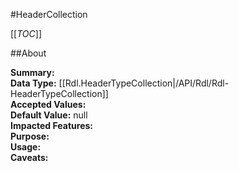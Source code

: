 #HeaderCollection

[[_TOC_]]

##About

**Summary:**   
**Data Type:** [[Rdl.HeaderTypeCollection|/API/Rdl/Rdl-HeaderTypeCollection]]  
**Accepted Values:**   
**Default Value:** null  
**Impacted Features:**   
**Purpose:**   
**Usage:**   
**Caveats:**   

